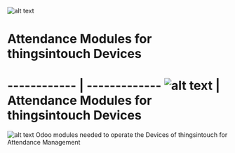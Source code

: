 ![alt text](https://github.com/thingsintouch/things_attendance/blob/12.0/ras2/static/description/icon_mini.png)

Attendance Modules for thingsintouch Devices
============================================

------------ | -------------
![alt text](https://github.com/thingsintouch/things_attendance/blob/12.0/ras2/static/description/icon_mini.png) | Attendance Modules for thingsintouch Devices
============================================


![alt text](https://github.com/thingsintouch/things_attendance/blob/12.0/ras2/static/description/RAS2_02_small_2019.jpg)
Odoo modules needed to operate the Devices of thingsintouch for Attendance Management
